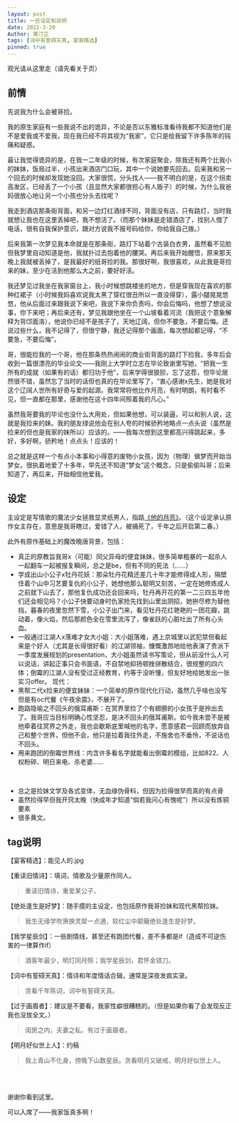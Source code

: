 ```yaml
---
layout: post
title: 一些设定和说明
date: 2022-3-20
Author: 葉汀芷
tags: [词中有誓碍天真, 宴客精选]
pinned: true
---
```


观光请从这里走（请先看关于页）

## 前情

先说我为什么会被哥捡。

我的原生家庭有一些我说不出的诡异，不论是否以东雅标准看待我都不知道他们是不是爱我或不爱我，现在我已经不将其视为“我家”，它只是给我留下许多陈年的钝痛和疑惑。

最让我觉得诡异的是，在我一二年级的时候，有次家庭聚会，除我还有两个比我小的妹妹，饭局过半，小孩出来酒店门口玩，其中一个说她要先回去。后来我和另一个回去的时候却发现她没回。大家很慌，分头找人——我不明白的是，在这个拐卖高发区，已经丢了一个小孩（且显然大家都很担心有人贩子）的时候，为什么我爸妈很放心地让另一个小孩也分头去找呢？

我走到酒店那条街背面，和另一边灯红酒绿不同，背面没有店，只有路灯，当时我就想让我也在这里丢掉吧，我不想活了。（而那个妹妹是走错酒店了，找别人借了电话，很有自我保护意识，跟对方说我不报号码给你，你给我自己拨。）

后来我第一次梦见我本命就是在那条街，路灯下站着个古装白衣男，虽然看不见脸但我梦里自动知道是他，我就扑过去抱着他的腰哭。再后来我开始醒悟，原来那天晚上我就被丢掉了，是我最好的纸哥捡的我。那很好啊，我很喜欢，从此我是哥捡来的妹，至少在活到他那么大之前，要好好活。

我还梦见过我坐在我家窗台上，我小时候想跳楼坐的地方，但是穿我现在喜欢的那种红裙子（小时候我妈喜欢说我太黑了穿红很丑所以一直没得穿），露小腿晃晃悠悠，他从后面过来跟我说下来吧，我说下来你负责吗，你会后悔吗，他想了想说没事，你下来吧；再后来还有，梦见我跟他坐在一个山坡看着河流（我把这个意象解释为背邙面洛），他说你已经不是孩子了，天地辽阔，但你不要急，不要后悔。还说过些什么，我不记得了，但很宁静，我还记得那个画面，每次想起都记得，“不要急，不要后悔”。

哥，很能捡我的一个哥，他在那条热热闹闹的商业街背面的路灯下捡我，多年后会收到一篇很漂亮的毕业论文——我刚上大学时立志在毕论致谢里写她，“把我一生所有的成就（如果有的话）都归功于他”，后来学得很狼狈，忘了这茬，但毕论居然很不错，虽然忘了当时的话但也真的在毕论里写了，“衷心感谢x先生，她是我对这个辽阔人世所有好奇与爱的起源。我常常将他比作月亮，有时明朗，有时看不见，但一直都在那里，感谢他在这十四年间照着我的凡心。”

虽然我哥要我的毕论也没什么大用处，但如果他想，可以装逼，可以和别人说，这就是我捡来的妹。我的朋友绿说他会在别人夸的时候骄矜地略点一点头说（虽然是捡来的但也是我家的妹所以）应该的。——我每次想到这里都高兴得跳起来，多好，多好啊，骄矜地！点点头！应该的！

总之就是这样一个有点小本事和小得意的废物小女孩，因为（物理）做梦而开始当梦女。很执着地爱了十多年，早先还不知道“梦女”这个概念，只是偷偷叫哥；后来知道了，再后来，开始相信他爱我。

## 设定

主设定是写情歌的魔法少女拯救显灵纸男人，指路[《他的月亮》](https://eglantine-shell.github.io/dreamboat/dream10/ "dream10")。（这个设定承认原作女主存在，意思是我哥瞎过，爱错了人，被捅死了，千年之后开启第二春。）

此外有原作基础上的魔改晚唐背景，包括：
- 真正的原教旨我哥x（可能）同父异母的便宜妹妹，很多简单粗暴的一起杀人一起翻车一起被报复瞬间，总之是be，但有不同的死法（……）
- 学成出山小公子x牡丹花妖：那朵牡丹花精还差几十年才能修得成人形，隔壁住着个山中习艺要复仇的小公子，她想他那么聪明又刻苦，一定在她修炼成人之前就下山去了，那他复仇成功还会回来吗，牡丹再开花的第一二三四五年他们还会相见吗？小公子快要动身时仇家抢先找到山里出阴招，她拚尽修为替他挡，暮春的夜里忽然下雪，小公子出门来，看见牡丹花红艳艳的一团花瓣，跳动着，像火焰，然后那颜色全在雪里流泻了，像雀跃的心脏吐出了所有心头血。
- 一般通过江湖人x落难才女大小姐：大小姐落难，遇上京城里以武犯禁但看起来是个好人（尤其是长得很好看）的江湖领袖，慷慨激昂地给他表演了贵派下一季度发展规划的presentation，大小姐虽然读书写策论，但从前没什么人可以说话，讲起正事只会书面语，不自禁地抑扬顿挫骈散结合，很规整的四六体；倒霉的江湖人没有受过正经教育，约等于没听懂，但友好地给她发出一张实习offer。
现代：
- 黑帮二代x捡来的便宜妹妹：一个简单的原作现代化行动，虽然几乎啥也没写但是有oc代餐《午夜余震》，不展开了。
- 跑路隐喻之不回头的俄耳甫斯：在冥界里捡了个有翅膀的小女孩于是拎出去了。我哥应当目标明确心性坚忍，是决不回头的俄耳甫斯。如今我未尝不是被他牵着往冥界之外走，我也会歇斯底里喊他的名字，愿意感君一回顾而放弃自己和整个世界，但他不会，他只是拉着我往外走，不施舍也不垂怜，不说话也不回头。
- 用来跑团的倒霉世界线：内含许多看名字就能看出倒霉的模组，比如822、人权粉碎、明日来电、杀老婆……

<br>

- 总之是捡妹文学及各式变体，无血缘伪骨科，但因为捡得很早而真的有点骨
- 虽然捡得早但我开窍太晚（快成年才知道“倘若我问心有愧呢”）所以没有炼铜要素
- 很多黄文。

## tag说明

【宴客精选】：能见人的.jpg

【重读旧情诗】：填词，情歌及少量原作同人。

>重读旧情诗，重爱某公子。

【绝处逢生是好梦】：随手摸的主设定，也包括原作我哥捡妹和现代黑帮捡妹。

>我生无缘学吹箫换灵犀一点通，软红尘中颠簸绝处逢生是好梦。

【我学星辰剑】：一些剧情线，甚至还有跑团代餐，差不多都是if（造成不可逆伤害的一律算作if）

>酒客年最少，明灯同月照；我学星辰剑，君怀金错刀。

【词中有誓碍天真】：情诗和年度情话合辑，通常是深夜发疯实录。

>贪看千年陈词，词中有誓碍天真。

【过于画眉者】：建议是不要看，我家性癖很糟糕的。（但是如果你看了会发现反正我也没放全文。）

>闺房之内，夫妻之私，有过于画眉者。

【明月好似世上人】：约稿

> 我上青山不化身，傍晚下山数星辰。贪看明月又破戒，明月好似世上人。


<br>
<br>

谢谢你看到这里。

可以入席了——我家饭真多啊！

<br>
<br>


